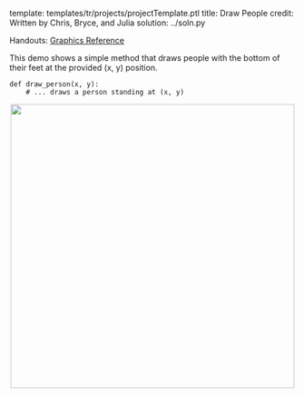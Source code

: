 template: templates/tr/projects/projectTemplate.ptl
title: Draw People
credit: Written by Chris, Bryce, and Julia
solution: ../soln.py

Handouts: [Graphics Reference]({{pathToRoot}}en/resources/graphics.html)<br/>

This demo shows a simple method that draws people with the bottom of their feet at the provided (x, y) position.

    def draw_person(x, y):
        # ... draws a person standing at (x, y)

<center>
<img style="width:500px" src="{{pathToRoot}}img/projects/drawPeople/demo2.png">	
</center>
